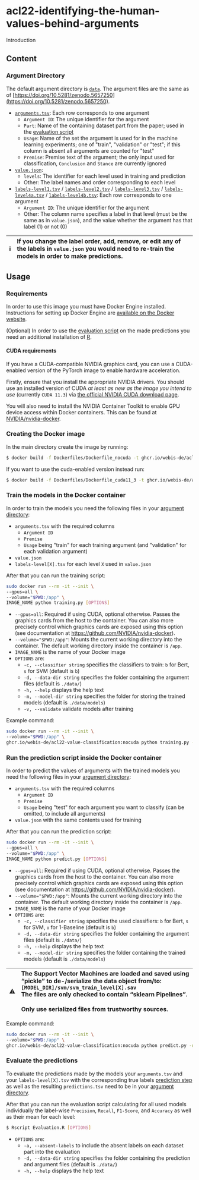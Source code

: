 # acl22-identifying-the-human-values-behind-arguments

Introduction

## Content

### Argument Directory

The default argument directory is [`data`](data).
The argument files are the same as of [https://doi.org/10.5281/zenodo.5657250](https://doi.org/10.5281/zenodo.5657250).

* [`arguments.tsv`](data/arguments.tsv): Each row corresponds to one argument
  * `Argument ID`: The unique identifier for the argument
  * `Part`: Name of the containing dataset part from the paper; used in the [evaluation script](#evaluate-the-predictions)
  * `Usage`: Name of the set the argument is used for in the machine learning experiments; one of "train", "validation" or "test"; if this column is absent all arguments are counted for "test"
  * `Premise`: Premise text of the argument; the only input used for classification, `Conclusion` and `Stance` are currently ignored
* [`value.json`](data/values.json):
  * `levels`: The identifier for each level used in training and prediction
  * Other: The label names and order corresponding to each level
* [`labels-level1.tsv`](data/labels-level1.tsv) / [`labels-level2.tsv`](data/labels-level2.tsv) / [`labels-level3.tsv`](data/labels-level3.tsv) / [`labels-level4a.tsv`](data/labels-level4a.tsv) / [`labels-level4b.tsv`](data/labels-level4b.tsv): Each row corresponds to one argument
  * `Argument ID`: The unique identifier for the argument
  * Other: The column name specifies a label in that level (must be the same as in `value.json`), and the value whether the argument has that label (1) or not (0)

| :information_source: | If you change the label order, add, remove, or edit any of the labels in `value.json` you would need to re-train the models in order to make predictions. |
| :---: | :--- |

## Usage

### Requirements

In order to use this image you must have Docker Engine installed. Instructions
for setting up Docker Engine are
[available on the Docker website](https://docs.docker.com/engine/installation/).

(Optional) In order to use the
[evaluation script](#evaluate-the-predictions)
on the made predictions you need an additional installation of
[R](https://cran.r-project.org/).

#### CUDA requirements

If you have a CUDA-compatible NVIDIA graphics card, you can use a CUDA-enabled
version of the PyTorch image to enable hardware acceleration.
<!-- This was only tested under ... -->

Firstly, ensure that you install the appropriate NVIDIA drivers. You should use
an installed version of CUDA _at least as new as the image you intend to use_
(currently `CUDA 11.3`) via
[the official NVIDIA CUDA download page](https://developer.nvidia.com/cuda-downloads).

You will also need to install the NVIDIA Container Toolkit to enable GPU device
access within Docker containers. This can be found at
[NVIDIA/nvidia-docker](https://github.com/NVIDIA/nvidia-docker).

### Creating the Docker image

In the main directory create the image by running:

```bash
$ docker build -f Dockerfiles/Dockerfile_nocuda -t ghcr.io/webis-de/acl22-value-classification:nocuda .
```

If you want to use the cuda-enabled version instead run:

```bash
$ docker build -f Dockerfiles/Dockerfile_cuda11_3 -t ghcr.io/webis-de/acl22-value-classification:cuda11.3 .
```

### Train the models in the Docker container

In order to train the models you need the following files in your
[argument directory](#argument-directory):

* `arguments.tsv` with the required columns
  * `Argument ID`
  * `Premise`
  * `Usage` being "train" for each training argument (and "validation" for each validation argument)
* `value.json`
* `labels-level[X].tsv` for each level `X` used in `value.json`

After that you can run the training script:

```sh
sudo docker run --rm -it --init \
--gpus=all \
--volume="$PWD:/app" \
IMAGE_NAME python training.py [OPTIONS]
```

* `--gpus=all`: Required if using CUDA, optional otherwise. Passes the
  graphics cards from the host to the container. You can also more precisely
  control which graphics cards are exposed using this option (see documentation
  at https://github.com/NVIDIA/nvidia-docker).
* `--volume="$PWD:/app"`: Mounts the current working directory into the container.
  The default working directory inside the container is `/app`.
* `IMAGE_NAME` is the name of your Docker image
* `OPTIONS` are:
  * `-c, --classifier string` specifies the classifiers to train: `b` for Bert, `s` for SVM (default is `b`)
  * `-d, --data-dir string` specifies the folder containing the argument files (default is `./data/`)
  * `-h, --help` displays the help text
  * `-m, --model-dir string` specifies the folder for storing the trained models (default is `./data/models`)
  * `-v, --validate` validate models after training

Example command:

```sh
sudo docker run --rm -it --init \
--volume="$PWD:/app" \
ghcr.io/webis-de/acl22-value-classification:nocuda python training.py -d "./custom_dir/corpus" -c "bs" -v
```

### Run the prediction script inside the Docker container

In order to predict the values of arguments with the trained models you need the following files in your
[argument directory](#argument-directory):

* `arguments.tsv` with the required columns
  * `Argument ID`
  * `Premise`
  * `Usage` being "test" for each argument you want to classify (can be omitted, to include all arguments)
* `value.json` with the same contents used for training

After that you can run the prediction script:

```sh
sudo docker run --rm -it --init \
--gpus=all \
--volume="$PWD:/app" \
IMAGE_NAME python predict.py [OPTIONS]
```

* `--gpus=all`: Required if using CUDA, optional otherwise. Passes the
  graphics cards from the host to the container. You can also more precisely
  control which graphics cards are exposed using this option (see documentation
  at https://github.com/NVIDIA/nvidia-docker).
* `--volume="$PWD:/app"`: Mounts the current working directory into the container.
  The default working directory inside the container is `/app`.
* `IMAGE_NAME` is the name of your Docker image
* `OPTIONS` are:
  * `-c, --classifier string` specifies the used classifiers: `b` for Bert, `s` for SVM, `o` for 1-Baseline (default is `b`)
  * `-d, --data-dir string` specifies the folder containing the argument files (default is `./data/`)
  * `-h, --help` displays the help text
  * `-m, --model-dir string` specifies the folder containing the trained models (default is `./data/models`)

| :warning: | The Support Vector Machines are loaded and saved using &#8220;pickle&#8221; to de-/serialize the data object from/to:<br/><code>[MODEL_DIR]/svm/svm_train_level[X].sav</code><br/> The files are only checked to contain &#8220;sklearn Pipelines&#8221;.<br/><br/>Only use serialized files from trustworthy sources. |
| :---: | :--- |

Example command:

```sh
sudo docker run --rm -it --init \
--volume="$PWD:/app" \
ghcr.io/webis-de/acl22-value-classification:nocuda python predict.py -d "./custom_dir/corpus" -c "bso"
```

### Evaluate the predictions

To evaluate the predictions made by the models your `arguments.tsv` and your `labels-level[X].tsv` with the
corresponding true labels
[prediction step](#run-the-prediction-script-inside-the-docker-container)
as well as the resulting `predictions.tsv` need to be in your
[argument directory](#argument-directory).

After that you can run the evaluation script calculating for all used models individually the label-wise
`Precision`, `Recall`, `F1-Score`, and `Accuracy` as well as their mean for each level:

```bash
$ Rscript Evaluation.R [OPTIONS]
```

* `OPTIONS` are:
  * `-a, --absent-labels` to include the absent labels on each dataset part into the evaluation
  * `-d, --data-dir string` specifies the folder containing the prediction and argument files (default is `./data/`)
  * `-h, --help` displays the help text
